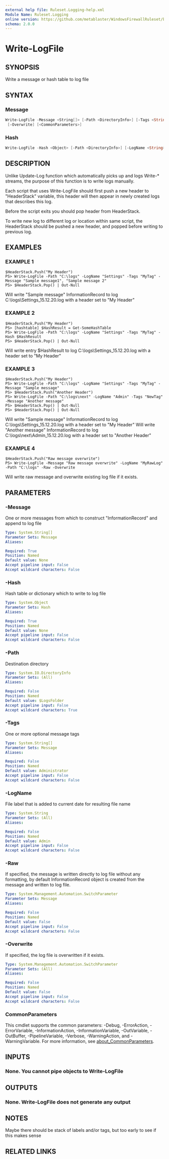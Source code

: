```yaml
---
external help file: Ruleset.Logging-help.xml
Module Name: Ruleset.Logging
online version: https://github.com/metablaster/WindowsFirewallRuleset/blob/master/Modules/Ruleset.Logging/Help/en-US/Write-LogFile.md
schema: 2.0.0
---
```


# Write-LogFile

## SYNOPSIS

Write a message or hash table to log file

## SYNTAX

### Message

```powershell
Write-LogFile -Message <String[]> [-Path <DirectoryInfo>] [-Tags <String[]>] [-LogName <String>] [-Raw]
 [-Overwrite] [<CommonParameters>]
```

### Hash

```powershell
Write-LogFile -Hash <Object> [-Path <DirectoryInfo>] [-LogName <String>] [-Overwrite] [<CommonParameters>]
```

## DESCRIPTION

Unlike Update-Log function which automatically picks up and logs Write-* streams,
the purpose of this function is to write logs manually.

Each script that uses Write-LogFile should first push a new header to "HeaderStack" variable,
this header will then appear in newly created logs that describes this log.

Before the script exits you should pop header from HeaderStack.

To write new log to different log or location within same script, the HeaderStack should be pushed
a new header, and popped before writing to previous log.

## EXAMPLES

### EXAMPLE 1

```
$HeaderStack.Push("My Header")
PS> Write-LogFile -Path "C:\logs" -LogName "Settings" -Tags "MyTag" -Message "Sample message1", "Sample message 2"
PS> $HeaderStack.Pop() | Out-Null
```

Will write "Sample message" InformationRecord to log C:\logs\Settings_15.12.20.log with a header set to "My Header"

### EXAMPLE 2

```
$HeaderStack.Push("My Header")
PS> [hashtable] $HashResult = Get-SomeHashTable
PS> Write-LogFile -Path "C:\logs" -LogName "Settings" -Tags "MyTag" -Hash $HashResult
PS> $HeaderStack.Pop() | Out-Null
```

Will write entry $HashResult to log C:\logs\Settings_15.12.20.log with a header set to "My Header"

### EXAMPLE 3

```
$HeaderStack.Push("My Header")
PS> Write-LogFile -Path "C:\logs" -LogName "Settings" -Tags "MyTag" -Message "Sample message"
PS> $HeaderStack.Push("Another Header")
PS> Write-LogFile -Path "C:\logs\next" -LogName "Admin" -Tags "NewTag" -Message "Another message"
PS> $HeaderStack.Pop() | Out-Null
PS> $HeaderStack.Pop() | Out-Null
```

Will write "Sample message" InformationRecord to log C:\logs\Settings_15.12.20.log with a header set to "My Header"
Will write "Another message" InformationRecord to log C:\logs\next\Admin_15.12.20.log with a header set to "Another Header"

### EXAMPLE 4

```
$HeaderStack.Push("Raw message overwrite")
PS> Write-LogFile -Message "Raw message overwrite" -LogName "MyRawLog" -Path "C:\logs" -Raw -Overwrite
```

Will write raw message and overwrite existing log file if it exists.

## PARAMETERS

### -Message

One or more messages from which to construct "InformationRecord" and append to log file

```yaml
Type: System.String[]
Parameter Sets: Message
Aliases:

Required: True
Position: Named
Default value: None
Accept pipeline input: False
Accept wildcard characters: False
```

### -Hash

Hash table or dictionary which to write to log file

```yaml
Type: System.Object
Parameter Sets: Hash
Aliases:

Required: True
Position: Named
Default value: None
Accept pipeline input: False
Accept wildcard characters: False
```

### -Path

Destination directory

```yaml
Type: System.IO.DirectoryInfo
Parameter Sets: (All)
Aliases:

Required: False
Position: Named
Default value: $LogsFolder
Accept pipeline input: False
Accept wildcard characters: True
```

### -Tags

One or more optional message tags

```yaml
Type: System.String[]
Parameter Sets: Message
Aliases:

Required: False
Position: Named
Default value: Administrator
Accept pipeline input: False
Accept wildcard characters: False
```

### -LogName

File label that is added to current date for resulting file name

```yaml
Type: System.String
Parameter Sets: (All)
Aliases:

Required: False
Position: Named
Default value: Admin
Accept pipeline input: False
Accept wildcard characters: False
```

### -Raw

If specified, the message is written directly to log file without any formatting,
by default InformationRecord object is created from the message and written to log file.

```yaml
Type: System.Management.Automation.SwitchParameter
Parameter Sets: Message
Aliases:

Required: False
Position: Named
Default value: False
Accept pipeline input: False
Accept wildcard characters: False
```

### -Overwrite

If specified, the log file is overwritten if it exists.

```yaml
Type: System.Management.Automation.SwitchParameter
Parameter Sets: (All)
Aliases:

Required: False
Position: Named
Default value: False
Accept pipeline input: False
Accept wildcard characters: False
```

### CommonParameters

This cmdlet supports the common parameters: -Debug, -ErrorAction, -ErrorVariable, -InformationAction, -InformationVariable, -OutVariable, -OutBuffer, -PipelineVariable, -Verbose, -WarningAction, and -WarningVariable. For more information, see [about_CommonParameters](http://go.microsoft.com/fwlink/?LinkID=113216).

## INPUTS

### None. You cannot pipe objects to Write-LogFile

## OUTPUTS

### None. Write-LogFile does not generate any output

## NOTES

Maybe there should be stack of labels and/or tags, but too early to see if this makes sense

## RELATED LINKS
